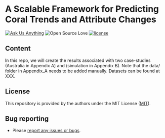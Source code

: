 A Scalable Framework for Predicting Coral Trends and Attribute Changes 
=========================================================================================

<!-- badges: start -->

[![Ask Us Anything][0a]][0b]
![Open Source Love][0c]
[![license](https://img.shields.io/badge/license-MIT%20+%20file%20LICENSE-lightgrey.svg)](https://choosealicense.com/)

[0a]: https://img.shields.io/badge/Ask%20us-anything-1abc9c.svg
[0b]: https://github.com/open-aims/bcs_mixing_model/issues/new
[0c]: https://badges.frapsoft.com/os/v2/open-source.svg?v=103

## Content 

In this repo, we will create the results associated with two case-studies (Australia in Appendix A) and (simulation in Appendix B). 
Note that the data/ folder in Appendix_A needs to be added manually. Datasets can be found at XXX. 

## License

This repository is provided by the authors under the MIT License ([MIT](http://opensource.org/licenses/MIT)).

## Bug reporting
* Please [report any issues or bugs](https://github.com/open-aims/namma_methods_comparison/issues).

